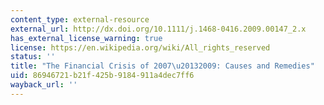 ```yaml
---
content_type: external-resource
external_url: http://dx.doi.org/10.1111/j.1468-0416.2009.00147_2.x
has_external_license_warning: true
license: https://en.wikipedia.org/wiki/All_rights_reserved
status: ''
title: "The Financial Crisis of 2007\u20132009: Causes and Remedies"
uid: 86946721-b21f-425b-9184-911a4dec7ff6
wayback_url: ''
---
```

